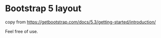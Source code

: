 # Bootstrap 5 layout
copy from https://getbootstrap.com/docs/5.3/getting-started/introduction/


Feel free of use.

